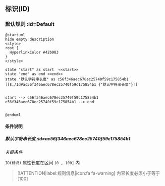## 标识(ID) <!-- {docsify-ignore-all} -->

   

### 默认规则 :id=Default

```plantuml
@startuml
hide empty description
<style>
root {
  HyperlinkColor #42b983
}
</style>

state "start" as start  <<start>>
state "end" as end <<end>>
state "默认字符串长度" as c56f346aec678ec25740f59c175854b1 [[$./Id#ac56f346aec678ec25740f59c175854b1 {"默认字符串长度"}]]


start --> c56f346aec678ec25740f59c175854b1 
c56f346aec678ec25740f59c175854b1 --> end 


@enduml
```

#### 条件说明

##### 默认字符串长度 :id=ac56f346aec678ec25740f59c175854b1


*关键条件*


`ID(标识)` 属性长度在区间 `(0 , 100]` 内

> [!ATTENTION|label:规则信息|icon:fa fa-warning]
> 内容长度必须小于等于[100]







